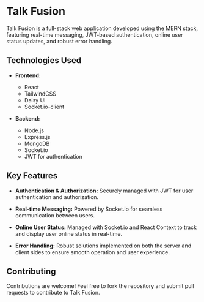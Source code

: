 # Talk Fusion

Talk Fusion is a full-stack web application developed using the MERN stack, featuring real-time messaging, JWT-based authentication, online user status updates, and robust error handling.

## Technologies Used

- **Frontend:**
  - React
  - TailwindCSS
  - Daisy UI
  - Socket.io-client

- **Backend:**
  - Node.js
  - Express.js
  - MongoDB
  - Socket.io
  - JWT for authentication

## Key Features

- **Authentication & Authorization:**
  Securely managed with JWT for user authentication and authorization.

- **Real-time Messaging:**
  Powered by Socket.io for seamless communication between users.

- **Online User Status:**
  Managed with Socket.io and React Context to track and display user online status in real-time.

- **Error Handling:**
  Robust solutions implemented on both the server and client sides to ensure smooth operation and user experience.

## Contributing

Contributions are welcome! Feel free to fork the repository and submit pull requests to contribute to Talk Fusion.
